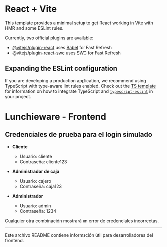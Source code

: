 # React + Vite

This template provides a minimal setup to get React working in Vite with HMR and some ESLint rules.

Currently, two official plugins are available:

- [@vitejs/plugin-react](https://github.com/vitejs/vite-plugin-react/blob/main/packages/plugin-react) uses [Babel](https://babeljs.io/) for Fast Refresh
- [@vitejs/plugin-react-swc](https://github.com/vitejs/vite-plugin-react/blob/main/packages/plugin-react-swc) uses [SWC](https://swc.rs/) for Fast Refresh

## Expanding the ESLint configuration

If you are developing a production application, we recommend using TypeScript with type-aware lint rules enabled. Check out the [TS template](https://github.com/vitejs/vite/tree/main/packages/create-vite/template-react-ts) for information on how to integrate TypeScript and [`typescript-eslint`](https://typescript-eslint.io) in your project.

# Lunchieware - Frontend

## Credenciales de prueba para el login simulado

- **Cliente**
  - Usuario: cliente
  - Contraseña: cliente123

- **Administrador de caja**
  - Usuario: cajero
  - Contraseña: caja123

- **Administrador**
  - Usuario: admin
  - Contraseña: 1234

Cualquier otra combinación mostrará un error de credenciales incorrectas.

---

Este archivo README contiene información útil para desarrolladores del frontend.
